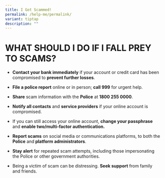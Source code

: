 ```yaml
---
title: I Got Scammed!
permalink: /help-me/permalink/
variant: tiptap
description: ""
---
```

<h1>WHAT SHOULD I DO IF I FALL PREY TO SCAMS?</h1><p></p><ul data-tight="true" class="tight"><li><p><strong>Contact your bank immediately</strong> if your account or credit card has been compromised to <strong>prevent further losses</strong>. </p></li><li><p><strong>File a police report</strong> online or in person; <strong>call 999</strong> for urgent help.</p></li><li><p><strong>Share</strong> scam information with the <strong>Police</strong> at <strong>1800 255 0000</strong>.</p></li><li><p><strong>Notify all contacts</strong> and <strong>service providers</strong> if your online account is compromised.</p></li><li><p>If you can still access your online account, <strong>change your passphrase</strong> and <strong>enable two/multi-factor authentication.</strong></p></li><li><p><strong>Report scams</strong> on social media or communications platforms, to both the<strong> Police</strong> and<strong> platform administrators</strong>. </p></li><li><p><strong>Stay alert</strong> for repeated scam attempts, including those impersonating the Police or other government authorities.</p></li><li><p>Being a victim of scam can be distressing. <strong>Seek support</strong> from family and friends.</p></li></ul><p></p>